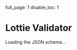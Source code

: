 full_page: 1
disable_toc: 1

# Lottie Validator

<script src="https://cdnjs.cloudflare.com/ajax/libs/ajv/8.16.0/ajv2020.min.js" integrity="sha512-OunSQfwE+NRzXE6jEJfFCyVkFQgMOk+oxD34iU8Xc21cUYfFH5TKBc7Z3RqKC4EW1tlllWIIOdq2Kf5F/5wKOw==" crossorigin="anonymous" referrerpolicy="no-referrer"></script>
<script src="/lottie-spec/static/js/validator.js"></script>

<style>
.hidden {
    display: none !important;
}
textarea {
    display: block;
    width: 100%;
    min-height: 500px;
    font-family: monospace;
    tab-size: 4;
}
#error-out td:first-child {
    font-family: monospace;
}
.tabs {
    display: flex;
    gap: 5px;
    padding: 0;
    margin: 0;
    list-style: none;
}
.tabs li {
    display: flex;
}
.tabs a {
    border-radius: 5px 5px 0 0;
    padding: 10px;
    text-decoration: none !important;
    background-color: #ccc;
}
.tabs a:not(.active) {
    cursor: pointer;
}
.tabs a.active, .tab-content {
    background-color: #eee;
}
.tab-content {
    padding: 1em;
}
.tab-content input:not([type="checkbox"]) {
    width: 100%;
}
.tab-content label {
    display: block;
}

.validate-button {
    margin: 1em auto 0;
    display: block;
}

#tab-content-upload {
    border: 1px solid black;
    margin: 20px auto;
    padding: 60px;
    box-sizing: border-box;
    text-align: center;
    border-radius: 5px;
    position: relative;
    background: #fff;
}

#tab-content-upload input {
    position: absolute;
    width: 100%;
    height: 100%;
    opacity: 0;
    left: 0px;
    top: 0px;
    cursor: pointer;
}

#error-out.hide-warning-property .warning-property,
#error-out.hide-warning-type .warning-type {
    display: none;
}

</style>

<div id="system-loading">
    Loading the JSON schema...
</div>
<div id="system-error" class="hidden">
    Could not load the JSON schema.
</div>
<div id="validator-container" class="hidden">
    <ul class="tabs">
        <li>
            <a class="active" id="tab-head-url" onclick="tab_click(this)">Validate by URL</a>
        </li>
        <li>
            <a id="tab-head-upload" onclick="tab_click(this)">Validate by File Upload</a>
        </li>
        <li>
            <a id="tab-head-text" onclick="tab_click(this)">Validate by Direct Input</a>
        </li>
        <li>
            <a id="tab-head-options" onclick="tab_click(this)">Options</a>
        </li>
    </ul>
    <div class="tab-content">
        <div id="tab-content">
            <div id="tab-content-url">
                <input id="input-url" type="url" placeholder="Lottie URL" />
                <button class="validate-button" onclick="validate_string(document.getElementById('input-text').value)">Validate</button>
            </div>
            <div id="tab-content-upload" class="hidden">
                <p>Drop a JSON file or click to browse</p>
                <input id="input-file" type="file" accept="application/json" onchange="on_file_input(event)" />
            </div>
            <div id="tab-content-text" class="hidden">
                <textarea id="input-text"></textarea>
                <button class="validate-button" onclick="validate_string(document.getElementById('input-text').value)">Validate</button>
            </div>
            <div id="tab-content-options" class="hidden">
                <label><input type="checkbox" id="check-warning-type" onchange="update_filters()" checked="checked"> Warn about unknown object types</input></label>
                <label><input type="checkbox" id="check-warning-property" onchange="update_filters()"> Warn about unknown properties</input></label>
            </div>
        </div>
    </div>
</div>
<table id="error-out" class="hidden">
    <thead>
        <tr>
            <th>Path</th>
            <th>Severity</th>
            <th>Message</th>
            <th>Docs</th>
        </tr>
    </thead>
    <tbody></tbody>
</table>

<script>

function show_element(element)
{
    element.classList.remove("hidden")
}

function hide_element(element)
{
    element.classList.add("hidden")
}

function on_load_error(err)
{
    hide_element(document.getElementById("system-loading"));
    show_element(document.getElementById("system-error"));
    console.error(err);
}

function on_load_ok(schema_obj)
{
    validator = new Validator(ajv2020.Ajv2020, schema_obj);
    hide_element(document.getElementById("system-loading"));
    show_element(document.getElementById("validator-container"));
}

function show_errors(errors)
{
    var container = document.getElementById("error-out");
    container.classList.remove("table-striped");
    if ( errors.length == 0 )
    {
        hide_element(container);
        return;
    }

    show_element(container);
    var body = container.querySelector("tbody");
    body.innerHTML = "";
    for ( let error of errors )
    {
        let tr = body.appendChild(document.createElement("tr"));
        tr.classList.add(error.type == "error" ? "danger" : error.type);
        if ( error.type == "warning" )
            tr.classList.add("warning-" + error.warning);
        tr.appendChild(document.createElement("td")).appendChild(document.createTextNode(error.path ?? ""));
        tr.appendChild(document.createElement("td")).appendChild(document.createTextNode(error.type));
        tr.appendChild(document.createElement("td")).appendChild(document.createTextNode(error.message));
        let td = tr.appendChild(document.createElement("td"));
        if ( error.docs )
        {
            let link = td.appendChild(document.createElement("a"));
            link.setAttribute("href", error.docs);
            link.appendChild(document.createTextNode(error.name));
        }
    }
}

function validate_string(value)
{
    var errors = validator.validate(value);
    if ( !errors.some(e => e.type == "error") )
        errors = [{
            type: "success",
            message: "Validation successful with no errors"
        }];
    show_errors(errors);
}

function on_file_input(ev)
{
    const files = ev.target.files;
    if ( files.length > 0 )
    {
        show_errors([]);
        validate_file(files[0]);
    }
    else
    {
        show_errors([{
            "type": "error",
            "message": "No file selected"
        }]);
    }
}

function validate_file(file)
{
    const reader = new FileReader();
    reader.onload = function (e) {
        validate_string(e.target.result);
    };
    reader.onerror = e => show_errors([{
        "type": "error",
        "message": "Could not load file"
    }])
    reader.readAsText(file);
}

function validate_url(url)
{
    fetch(url).then(r => r.text()).then(validate_string).catch(e => show_errors([{
        type: "error",
        message: "Failed to load from URL",
    }]));
}

function initialize()
{
    fetch("/lottie-spec/lottie.schema.json").then(response => {
        if ( !response.ok )
            throw new Error("Request failed");
        return response.json();
    }).then(json => on_load_ok(json)).catch(e => on_load_error(e));
    update_filters();
}

function tab_click(tab)
{
    let id = tab.id.replace("head", "content");
    document.querySelectorAll("#tab-content > div").forEach(element => {
        if ( element.id == id )
            show_element(element);
        else
            hide_element(element);
    });
    document.querySelectorAll(".tabs a").forEach(element => {
        if ( element !== tab )
            element.classList.remove("active");
        else
            element.classList.add("active");
    })
}

function update_filters()
{
    let container = document.getElementById("error-out");
    for ( let type of ["property", "type"] )
    {
        if ( document.getElementById("check-warning-" + type).checked )
            container.classList.remove("hide-warning-" + type)
        else
            container.classList.add("hide-warning-" + type)
    }
}


var validator;
initialize();

</script>

